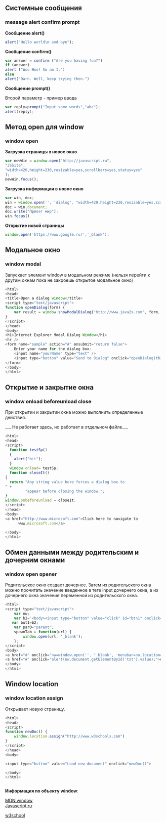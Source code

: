 ## Системные сообщения
### message alert confirm prompt
__Сообщение alert()__     

```javascript
alert("Hello world\n and bye");

```

__Сообщение confirm()__    


```javascript
var answer = confirm ("Are you having fun?")
if (answer)
alert ("Woo Hoo! So am I.")
else
alert("Darn. Well, keep trying then.")
```

__Сообщение prompt()__    

Второй параметр - пример ввода

```javascript
var reply=prompt("Input some words","abc");
alert(reply);
```
## Метод open для window 
### window open
__Загрузка страницы в новое окно__     
```javascript
var newWin = window.open("http://javascript.ru",
"JSSite",
"width=420,height=230,resizable=yes,scrollbars=yes,status=yes"
);
newWin.focus();
```

__Загрузка информации в новое окно__
```javascript
var win, doc;
win = window.open('', 'dialog', "width=420,height=230,resizable=yes,scrollbars=yes,status=yes");
doc = win.document;
doc.write("Привет мир");
win.focus()
```

__Открытие новой страницы__
```javascript
window.open('https://www.google.ru/','_blank');
```
## Модальное окно
### window modal


Запускает элемент window в модальном режиме (нельзя перейти к другим окнам пока не закроешь открытое модальное окно)
```javascript
<html>
<head>
<title>Open a dialog window</title>
<script type="text/javascript">
function openDialog(form) {
    var result = window.showModalDialog("http://www.java2s.com", form, "dialogWidth:300px; dialogHeight:201px; center:yes");
}
</script>
</head>
<body>
<h1>Internet Explorer Modal Dialog Window</h1>
<hr /> 
<form name="sample" action="#" onsubmit="return false">
    Enter your name for the dialog box:
    <input name="yourName" type="text" />
    <input type="button" value="Send to Dialog" onclick="openDialog(this.form)" />
</form>
</body>
</html>
```
## Открытие и закрытие окна
### window onload beforeunload close


При открытии и закрытии окна можно выполнить определенные действия.

___ Не работает здесь, но работает в отдельном файле___


```javascript
<html>
<head>
<script>
  function testSp()
  {
    alert("hit");
  }
  window.onload= testSp;
  function closeIt()
{
  return "Any string value here forces a dialog box to 
" + 
         "appear before closing the window.";
}
window.onbeforeunload = closeIt;
</script>
</head>
<body>
<a href="http://www.microsoft.com">Click here to navigate to 
      www.microsoft.com</a>

</body>
</html>
```
## Обмен данными между родительским и дочерним окнами
### window open opener

Родительское окно создает дочернее. Затем из родительского окна можно прочитать значение введенное в теге input  дочернего окна, а из дочернего окна значение переменной из родительского окна.



```javascript
<html>
<script type="text/javascript">
    var nw;
    var b2='<body><input type="button" value="click" id="btn1" onclick="alert(window.opener.par0)"><input type="text" id="txt" valie="child"></body>';
   var but1=b2;
    var par0="parent";
    spawnTab = function(url) {
        window.open(url, '_blank');
    };
</script>
<body>
<a href="#" onclick="nw=window.open('', '_blank', 'menubar=no,location=no,resizable=no,status=no,width=200,height=200');nw.document.write(but1)">open popup</a><br />
<a href="#" onclick="alert(nw.document.getElementById('txt').value);">child value </a><br />
</body>
</html>
```
## Window location
###  window location assign


 Открывает новую страницу.
```javascript
<html>
<head>
<script>
function newDoc() {
    window.location.assign("http://www.w3schools.com")
}
</script>
</head>
<body>

<input type="button" value="Load new document" onclick="newDoc()">

</body>
</html>



```
__Информация по объекту window__:
 
[MDN window](https://developer.mozilla.org/ru/docs/Web/API/Window)      
[Javascript.ru](http://javascript.ru/window-location)

[w3school](http://www.w3schools.com/js/js_window_location.asp)
